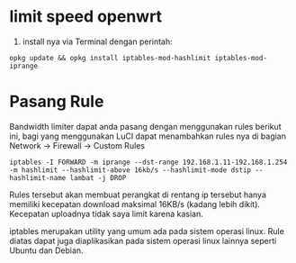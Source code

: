 # limit speed openwrt
1. install nya via Terminal dengan perintah:
```
opkg update && opkg install iptables-mod-hashlimit iptables-mod-iprange
```

# Pasang Rule
Bandwidth limiter dapat anda pasang dengan menggunakan rules berikut ini, bagi yang menggunakan LuCI dapat menambahkan rules nya di bagian Network -> Firewall -> Custom Rules
```
iptables -I FORWARD -m iprange --dst-range 192.168.1.11-192.168.1.254 -m hashlimit --hashlimit-above 16kb/s --hashlimit-mode dstip --hashlimit-name lambat -j DROP
```
Rules tersebut akan membuat perangkat di rentang ip tersebut hanya memiliki kecepatan download maksimal 16KB/s (kadang lebih dikit). Kecepatan uploadnya tidak saya limit karena kasian.

iptables merupakan utility yang umum ada pada sistem operasi linux. Rule diatas dapat juga diaplikasikan pada sistem operasi linux lainnya seperti Ubuntu dan Debian.
